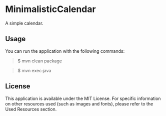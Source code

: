 # MinimalisticCalendar

A simple calendar.

Usage
-----
You can run the application with the following commands:
> $ mvn clean package

> $ mvn exec:java

License
-------
This application is available under the MIT License. For specific information on other resources used (such as images and fonts), please refer to the Used Resources section.
